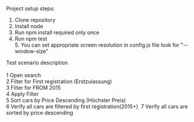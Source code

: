 Project setup steps:  

1. Clone repository​  
2. Install node  
3. Run npm install required only once​  
4. Run npm test​  
​5. You can set appropriate screen resolution in config.js file look for "--window-size"  

Test scenario description​  
​  
  1 Open search​  
  2 Filter for First registration (Erstzulassung)​  
  3 Filter for FROM 2015​  
  4 Apply Filter​  
  5 Sort cars by Price Descending (Höchster Preis)​  
  6 Verify all cars are filtered by first registration(2015+)  ​
  7 Verify all cars are sorted by price descending​  

